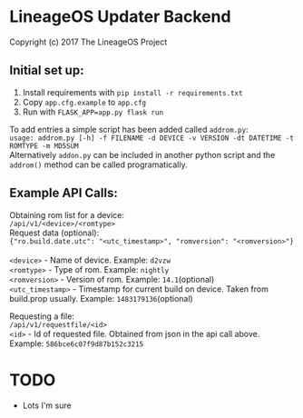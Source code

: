 LineageOS Updater Backend
=======================
Copyright (c) 2017 The LineageOS Project<br>

Initial set up:
---
1. Install requirements with `pip install -r requirements.txt`
2. Copy `app.cfg.example` to `app.cfg`
3. Run with `FLASK_APP=app.py flask run`

To add entries a simple script has been added called `addrom.py`:<br>
`usage: addrom.py [-h] -f FILENAME -d DEVICE -v VERSION -dt DATETIME -t ROMTYPE -m MD5SUM`<br>
Alternatively `addon.py` can be included in another python script and the `addrom()` method can be called programatically.

Example API Calls:
--
Obtaining rom list for a device:<br>
`/api/v1/<device>/<romtype>`<br>
Request data (optional):<br>
`{"ro.build.date.utc": "<utc_timestamp>", "romversion": "<romversion>"}`<br><br>
`<device>` - Name of device. Example: `d2vzw`<br>
`<romtype>` - Type of rom. Example: `nightly`<br>
`<romversion>` - Version of rom. Example: `14.1`(optional)<br>
`<utc_timestamp>` - Timestamp for current build on device. Taken from build.prop usually. Example: `1483179136`(optional)


Requesting a file:<br>
`/api/v1/requestfile/<id>`<br>
`<id>` - Id of requested file. Obtained from json in the api call above. Example: `586bce6c07f9d87b152c3215`


TODO
====
- Lots I'm sure
